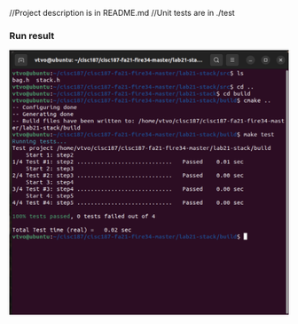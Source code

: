 //Project description is in README.md
//Unit tests are in ./test 
### Run result
![Lab Stack](Stack0.png)